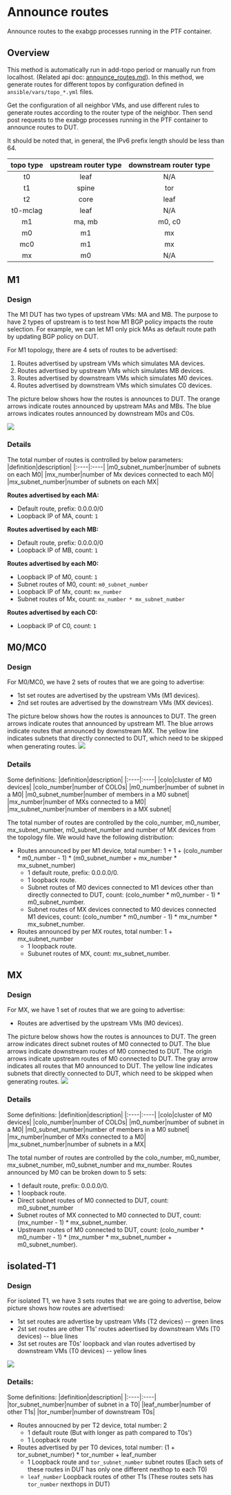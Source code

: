 # Announce routes

Announce routes to the exabgp processes running in the PTF container.

## Overview

This method is automatically run in add-topo period or manually run from localhost. (Related api doc: [announce_routes.md](../api_wiki/ansible_methods/announce_routes.md)).
In this method, we generate routes for different topos by configuration defined in `ansible/vars/topo_*.yml` files.

Get the configuration of all neighbor VMs, and use different rules to generate routes according to the router type of the neighbor. Then send post requests to the exabgp processes running in the PTF container to announce routes to DUT.

It should be noted that, in general, the IPv6 prefix length should be less than 64.

|topo type|upstream router type|downstream router type|
|:----:|:----:|:----:|
|t0|leaf|N/A|
|t1|spine|tor|
|t2|core|leaf|
|t0-mclag|leaf|N/A|
|m1|ma, mb|m0, c0|
|m0|m1|mx|
|mc0|m1|mx|
|mx|m0|N/A|

## M1

### Design

The M1 DUT has two types of upstream VMs: MA and MB. The purpose to have 2 types of upstream is to test how M1 BGP policy impacts the route selection. For example, we can let M1 only pick MAs as default route path by updating BGP policy on DUT.

For M1 topology, there are 4 sets of routes to be advertised:

1. Routes advertised by upstream VMs which simulates MA devices.
2. Routes advertised by upstream VMs which simulates MB devices.
3. Routes advertised by downstream VMs which simulates M0 devices.
4. Routes advertised by downstream VMs which simulates C0 devices.

The picture below shows how the routes is announces to DUT. The orange arrows indicate routes announced by upstream MAs and MBs. The blue arrows indicates routes announced by downstream M0s and C0s.

![](./img/announce_routes_m1.png)

### Details

The total number of routes is controlled by below parameters:
|definition|description|
|:----|:----|
|m0_subnet_number|number of subnets on each M0|
|mx_number|number of Mx devices connected to each M0|
|mx_subnet_number|number of subnets on each MX|


**Routes advertised by each MA:**

- Default route, prefix: 0.0.0.0/0
- Loopback IP of MA, count: `1`

**Routes advertised by each MB:**

- Default route, prefix: 0.0.0.0/0
- Loopback IP of MB, count: `1`

**Routes advertised by each M0:**

- Loopback IP of M0, count: `1`
- Subnet routes of M0, count: `m0_subnet_number`
- Loopback IP of Mx, count: `mx_number`
- Subnet routes of Mx, count: `mx_number * mx_subnet_number`

**Routes advertised by each C0:**

- Loopback IP of C0, count: `1`

## M0/MC0

### Design

For M0/MC0, we have 2 sets of routes that we are going to advertise:
- 1st set routes are advertised by the upstream VMs (M1 devices).
- 2nd set routes are advertised by the downstream VMs (MX devices).

The picture below shows how the routes is announces to DUT. The green arrows indicate routes that announced by upstream M1. The blue arrows indicate routes that announced by downstream MX. The yellow line indicates subnets that directly connected to DUT, which need to be skipped when generating routes.
![](./img/announce_routes_m0_mc0.png)

### Details

Some definitions:
|definition|description|
|:----|:----|
|colo|cluster of M0 devices|
|colo_number|number of COLOs|
|m0_number|number of subnet in a M0|
|m0_subnet_number|number of members in a M0 subnet|
|mx_number|number of MXs connected to a M0|
|mx_subnet_number|number of members in a MX subnet|

The total number of routes are controlled by the colo_number, m0_number, mx_subnet_number, m0_subnet_number and number of MX devices from the topology file.
We would have the following distribution:
- Routes announced by per M1 device, total number: 1 + 1 + (colo_number * m0_number - 1) * (m0_subnet_number + mx_number * mx_subnet_number)
   - 1 default route, prefix: 0.0.0.0/0.
   - 1 loopback route.
   - Subnet routes of M0 devices connected to M1 devices other than directly connected to DUT,
     count: (colo_number * m0_number - 1) * m0_subnet_number.
   - Subnet routes of MX devices connected to M0 devices connected M1 devices,
     count: (colo_number * m0_number - 1) * mx_number * mx_subnet_number.
- Routes announced by per MX routes, total number: 1 + mx_subnet_number
   - 1 loopback route.
   - Subunet routes of MX, count: mx_subnet_number.

## MX

### Design

For MX, we have 1 set of routes that we are going to advertise:
- Routes are advertised by the upstream VMs (M0 devices).

The picture below shows how the routes is announces to DUT. The green arrow indicates direct subnet routes of M0 connected to DUT. The blue arrows indicate downstream routes of M0 connected to DUT. The origin arrows indicate upstream routes of M0 connected to DUT. The gray arrow indicates all routes that M0 announced to DUT. The yellow line indicates subnets that directly connected to DUT, which need to be skipped when generating routes.
![](./img/announce_routes_mx.png)

### Details

Some definitions:
|definition|description|
|:----|:----|
|colo|cluster of M0 devices|
|colo_number|number of COLOs|
|m0_number|number of subnet in a M0|
|m0_subnet_number|number of members in a M0 subnet|
|mx_number|number of MXs connected to a M0|
|mx_subnet_number|number of subnets in a MX|

The total number of routes are controlled by the colo_number, m0_number, mx_subnet_number, m0_subnet_number and mx_number.
Routes announced by M0 can be broken down to 5 sets:
   - 1 default route, prefix: 0.0.0.0/0.
   - 1 loopback route.
   - Direct subnet routes of M0 connected to DUT,
     count: m0_subnet_number
   - Subnet routes of MX connected to M0 connected to DUT,
     count: (mx_number - 1) * mx_subnet_number.
   - Upstream routes of M0 connected to DUT,
     count: (colo_number * m0_number - 1) * (mx_number * mx_subnet_number + m0_subnet_number).

## isolated-T1

### Design

For isolated T1, we have 3 sets routes that we are going to advertise, below picture shows how routes are advertised:
- 1st set routes are advertise by upstream VMs (T2 devices) -- green lines
- 2st set routes are other T1s' routes adeertised by downstream VMs (T0 devices) -- blue lines
- 3st set routes are T0s' loopback and vlan routes advertised by downstream VMs (T0 devices) -- yellow lines

![](./img/announce_routes_isolated_t1.png)

### Details:
Some definitions:
|definition|description|
|:----|:----|
|tor_subnet_number|number of subnet in a T0|
|leaf_number|number of other T1s|
|tor_number|number of downstream T0s|

- Routes annoucned by per T2 device, total number: 2
  - 1 default route (But with longer as path compared to T0s')
  - 1 Loopback route
- Routes advertised by per T0 devices, total number: (1 + tor_subnet_number) * tor_number + leaf_number
  - 1 Loopback route and `tor_subnet_number` subnet routes (Each sets of these routes in DUT has only one different nexthop to each T0)
  - `leaf_number` Loopback routes of other T1s (These routes sets has `tor_number` nexthops in DUT)
